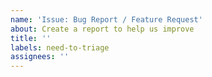 ```yaml
---
name: 'Issue: Bug Report / Feature Request'
about: Create a report to help us improve
title: ''
labels: need-to-triage
assignees: ''
---
```


